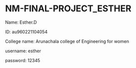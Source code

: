 # NM-FINAL-PROJECT_ESTHER

Name: Esther.D

ID: au960221104054

College name: Arunachala college of Engineering for women

username: esther

password: 12345
